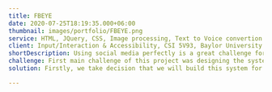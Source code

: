 ```yaml
---
title: FBEYE
date: 2020-07-25T18:19:35.000+06:00
thumbnail: images/portfolio/FBEYE.png
service: HTML, JQuery, CSS, Image processing, Text to Voice convertion.
client: Input/Interaction & Accessibility, CSI 5V93, Baylor University.
shortDescription: Using social media perfectly is a great challenge for visually impaired people. The content of normal social media's like - Facebook, Twiter, Instagram, Linkedin are mostly designed for visualize. But we need to come up with a solution to improve this situation. FBEYE is a project that makes possible to use Facebook for visually impaired people. We designed and include a complete voice interaction mechanism with normal Facebook to faciliate it for blind person.
challenge: First main challenge of this project was designing the system for blind people. Since blind people can not see, giving input and navigating around social media pages were quite hard. Second challenge was to convert text to voice. And the last one was process posts and images on facebook account.
solution: Firstly, we take decision that we will build this system for those blind people who know how to type using keyboard. There are special keyboard for blind people and learning to type with it is very easy for blind people. We give direction for navigating using voice commands and also read it out which button they pressed, which will give them flexibility to correction. For the second challeges we had used a feature of HTML5 which can convert text to voice. And for the last one we had used Google's free API for image and text processing and finding out the main idea of posts or images. 

---
```

